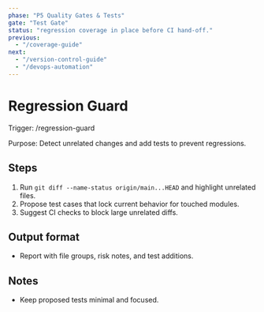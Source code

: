```yaml
---
phase: "P5 Quality Gates & Tests"
gate: "Test Gate"
status: "regression coverage in place before CI hand-off."
previous:
  - "/coverage-guide"
next:
  - "/version-control-guide"
  - "/devops-automation"
---
```


# Regression Guard

Trigger: /regression-guard

Purpose: Detect unrelated changes and add tests to prevent regressions.

## Steps

1. Run `git diff --name-status origin/main...HEAD` and highlight unrelated files.
2. Propose test cases that lock current behavior for touched modules.
3. Suggest CI checks to block large unrelated diffs.

## Output format

- Report with file groups, risk notes, and test additions.

## Notes

- Keep proposed tests minimal and focused.


